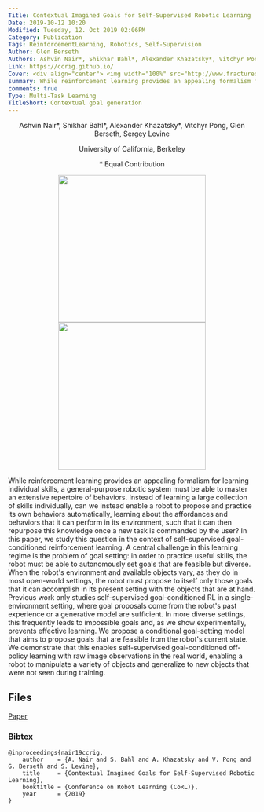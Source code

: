 ```yaml
---
Title: Contextual Imagined Goals for Self-Supervised Robotic Learning
Date: 2019-10-12 10:20
Modified: Tuesday, 12. Oct 2019 02:06PM 
Category: Publication
Tags: ReinforcementLearning, Robotics, Self-Supervision 
Author: Glen Berseth
Authors: Ashvin Nair*, Shikhar Bahl*, Alexander Khazatsky*, Vitchyr Pong, Glen Berseth, Sergey Levine
Link: https://ccrig.github.io/
Cover: <div align="center"> <img width="100%" src="http://www.fracturedplane.com/projects/CCRIG/method_step1.png" alt=""> <img alt="" width="100%" src="http://www.fracturedplane.com/projects/CCRIG/cc_vae.png"> </div>
summary: While reinforcement learning provides an appealing formalism for learning individual skills, a general-purpose robotic system must be able to master an extensive repertoire of behaviors. Instead of learning a large collection of skills individually, can we instead enable a robot to propose and practice its own behaviors automatically, learning about the affordances and behaviors that it can perform in its environment, such that it can then repurpose this knowledge once a new task is commanded by the user? In this paper, we study this question in the context of self-supervised goal-conditioned reinforcement learning. A central challenge in this learning regime is the problem of goal setting: in order to practice useful skills, the robot must be able to autonomously set goals that are feasible but diverse. When the robot's environment and available objects vary, as they do in most open-world settings, the robot must propose to itself only those goals that it can accomplish in its present setting with the objects that are at hand. Previous work only studies self-supervised goal-conditioned RL in a single-environment setting, where goal proposals come from the robot's past experience or a generative model are sufficient. In more diverse settings, this frequently leads to impossible goals and, as we show experimentally, prevents effective learning. We propose a conditional goal-setting model that aims to propose goals that are feasible from the robot's current state. We demonstrate that this enables self-supervised goal-conditioned off-policy learning with raw image observations in the real world, enabling a robot to manipulate a variety of objects and generalize to new objects that were not seen during training. 
comments: true
Type: Multi-Task Learning
TitleShort: Contextual goal generation
---
```


<div align="center">
	<p>
				Ashvin Nair*, Shikhar Bahl*, Alexander Khazatsky*, Vitchyr Pong, Glen Berseth, Sergey Levine
	</p>
	<p>	
            University of California, Berkeley
    </p>
    <p>	
            * Equal Contribution
    </p>
</div>

<center>

</center>

<div align="center">
            <img width="300" src="http://www.fracturedplane.com/projects/CCRIG/method_step1.png"> <img width="300" src="http://www.fracturedplane.com/projects/CCRIG/cc_vae.png">
</div>

While reinforcement learning provides an appealing formalism for learning individual skills, a general-purpose robotic system must be able to master an extensive repertoire of behaviors. Instead of learning a large collection of skills individually, can we instead enable a robot to propose and practice its own behaviors automatically, learning about the affordances and behaviors that it can perform in its environment, such that it can then repurpose this knowledge once a new task is commanded by the user? In this paper, we study this question in the context of self-supervised goal-conditioned reinforcement learning. A central challenge in this learning regime is the problem of goal setting: in order to practice useful skills, the robot must be able to autonomously set goals that are feasible but diverse. When the robot's environment and available objects vary, as they do in most open-world settings, the robot must propose to itself only those goals that it can accomplish in its present setting with the objects that are at hand. Previous work only studies self-supervised goal-conditioned RL in a single-environment setting, where goal proposals come from the robot's past experience or a generative model are sufficient. In more diverse settings, this frequently leads to impossible goals and, as we show experimentally, prevents effective learning. We propose a conditional goal-setting model that aims to propose goals that are feasible from the robot's current state. We demonstrate that this enables self-supervised goal-conditioned off-policy learning with raw image observations in the real world, enabling a robot to manipulate a variety of objects and generalize to new objects that were not seen during training. 




## Files

[Paper](https://arxiv.org/abs/1910.11670)

### Bibtex

```
@inproceedings{nair19ccrig,
    author    = {A. Nair and S. Bahl and A. Khazatsky and V. Pong and G. Berseth and S. Levine},
    title     = {Contextual Imagined Goals for Self-Supervised Robotic Learning},
    booktitle = {Conference on Robot Learning (CoRL)},
    year      = {2019}
} 
```
